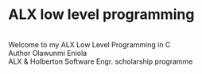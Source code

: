 # ALX low level programming
<br>
Welcome to my ALX Low Level Programming in C
<br>
Author Olawunmi Eniola
<br>
ALX & Holberton Software Engr. scholarship programme
